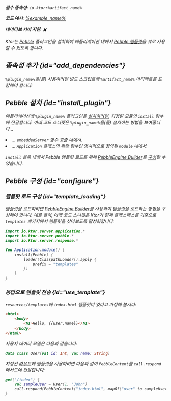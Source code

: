 [//]: # (title: Pebble)

<show-structure for="chapter" depth="2"/>
<primary-label ref="server-plugin"/>

[pebble_engine_builder]: https://pebbletemplates.io/com/mitchellbosecke/pebble/PebbleEngine/Builder/

<var name="plugin_name" value="Pebble"/>
<var name="package_name" value="io.ktor.server.pebble"/>
<var name="artifact_name" value="ktor-server-pebble"/>

<tldr>
<p>
<b>필수 종속성</b>: <code>io.ktor:%artifact_name%</code>
</p>
<var name="example_name" value="pebble"/>
<p>
    <b>코드 예시</b>:
    <a href="https://github.com/ktorio/ktor-documentation/tree/%ktor_version%/codeSnippets/snippets/%example_name%">
        %example_name%
    </a>
</p>
<p>
    <b><Links href="/ktor/server-native" summary="Ktor supports Kotlin/Native and allows you to run a server without an additional runtime or virtual machine.">네이티브 서버</Links> 지원</b>: ✖️
</p>
</tldr>

Ktor는 [Pebble](https://api.ktor.io/ktor-server-pebble/io.ktor.server.pebble/-pebble) 플러그인을 설치하여 애플리케이션 내에서 [Pebble 템플릿](https://pebbletemplates.io/)을 뷰로 사용할 수 있도록 합니다.

## 종속성 추가 {id="add_dependencies"}

<p>
    <code>%plugin_name%</code>을(를) 사용하려면 빌드 스크립트에 <code>%artifact_name%</code> 아티팩트를 포함해야 합니다:
</p>
<Tabs group="languages">
    <TabItem title="Gradle (Kotlin)" group-key="kotlin">
        <code-block lang="Kotlin" code="            implementation(&quot;io.ktor:%artifact_name%:$ktor_version&quot;)"/>
    </TabItem>
    <TabItem title="Gradle (Groovy)" group-key="groovy">
        <code-block lang="Groovy" code="            implementation &quot;io.ktor:%artifact_name%:$ktor_version&quot;"/>
    </TabItem>
    <TabItem title="Maven" group-key="maven">
        <code-block lang="XML" code="            &lt;dependency&gt;&#10;                &lt;groupId&gt;io.ktor&lt;/groupId&gt;&#10;                &lt;artifactId&gt;%artifact_name%-jvm&lt;/artifactId&gt;&#10;                &lt;version&gt;${ktor_version}&lt;/version&gt;&#10;            &lt;/dependency&gt;"/>
    </TabItem>
</Tabs>

## Pebble 설치 {id="install_plugin"}

<p>
    애플리케이션에 <code>%plugin_name%</code> 플러그인을 <a href="#install">설치하려면</a>,
    지정된 <Links href="/ktor/server-modules" summary="Modules allow you to structure your application by grouping routes.">모듈</Links>의 <code>install</code> 함수에 전달합니다.
    아래 코드 스니펫은 <code>%plugin_name%</code>을(를) 설치하는 방법을 보여줍니다...
</p>
<list>
    <li>
        ... <code>embeddedServer</code> 함수 호출 내에서.
    </li>
    <li>
        ... <code>Application</code> 클래스의 확장 함수인 명시적으로 정의된 <code>module</code> 내에서.
    </li>
</list>
<Tabs>
    <TabItem title="embeddedServer">
        <code-block lang="kotlin" code="            import io.ktor.server.engine.*&#10;            import io.ktor.server.netty.*&#10;            import io.ktor.server.application.*&#10;            import %package_name%.*&#10;&#10;            fun main() {&#10;                embeddedServer(Netty, port = 8080) {&#10;                    install(%plugin_name%)&#10;                    // ...&#10;                }.start(wait = true)&#10;            }"/>
    </TabItem>
    <TabItem title="module">
        <code-block lang="kotlin" code="            import io.ktor.server.application.*&#10;            import %package_name%.*&#10;            // ...&#10;            fun Application.module() {&#10;                install(%plugin_name%)&#10;                // ...&#10;            }"/>
    </TabItem>
</Tabs>

`install` 블록 내에서 Pebble 템플릿 로드를 위해 [PebbleEngine.Builder][pebble_engine_builder]를 [구성](#configure)할 수 있습니다.

## Pebble 구성 {id="configure"}
### 템플릿 로드 구성 {id="template_loading"}
템플릿을 로드하려면 [PebbleEngine.Builder][pebble_engine_builder]를 사용하여 템플릿을 로드하는 방법을 구성해야 합니다. 예를 들어, 아래 코드 스니펫은 Ktor가 현재 클래스패스를 기준으로 `templates` 패키지에서 템플릿을 찾아보도록 활성화합니다:

```kotlin
import io.ktor.server.application.*
import io.ktor.server.pebble.*
import io.ktor.server.response.*

fun Application.module() {
    install(Pebble) {
        loader(ClasspathLoader().apply {
            prefix = "templates"
        })
    }
}
```

### 응답으로 템플릿 전송 {id="use_template"}
`resources/templates`에 `index.html` 템플릿이 있다고 가정해 봅시다:

```html
<html>
    <body>
        <h1>Hello, {{user.name}}</h1>
    </body>
</html>
```

사용자 데이터 모델은 다음과 같습니다:

```kotlin
data class User(val id: Int, val name: String)
```

지정된 [라우트](server-routing.md)에 템플릿을 사용하려면 다음과 같이 `PebbleContent`를 `call.respond` 메서드에 전달합니다:

```kotlin
get("/index") {
    val sampleUser = User(1, "John")
    call.respond(PebbleContent("index.html", mapOf("user" to sampleUser)))
}